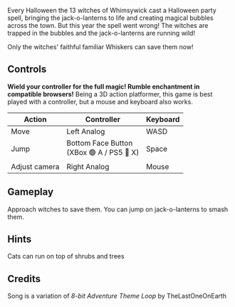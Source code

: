 Every Halloween the 13 witches of Whimsywick cast a Halloween party spell, bringing the jack-o-lanterns to life and
creating magical bubbles across the town. But this year the spell went wrong! The witches are trapped in the bubbles
and the jack-o-lanterns are running wild!

Only the witches' faithful familiar Whiskers can save them now!

## Controls

**Wield your controller for the full magic! Rumble enchantment in compatible browsers!** Being a 3D action platformer,
this game is best played with a controller, but a mouse and keyboard also works.

| Action        | Controller                                   | Keyboard |
|---------------|----------------------------------------------|----------|
| Move          | Left Analog                                  | WASD     |
| Jump          | Bottom Face Button<br>(XBox 🟢 A / PS5 🔵 X) | Space    |
| Adjust camera | Right Analog                                 | Mouse    |

## Gameplay

Approach witches to save them. You can jump on jack-o-lanterns to smash them.

## Hints

Cats can run on top of shrubs and trees

## Credits

Song is a variation of *8-bit Adventure Theme Loop* by TheLastOneOnEarth
